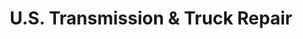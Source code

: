---
title: "U.S. Transmission & Truck Repair"
url: /portland/u-s-transmission-und-truck-repair/
shop: Autowerkstatt
---